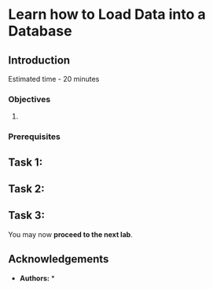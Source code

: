 # Learn how to Load Data into a Database

## Introduction

Estimated time - 20 minutes

### Objectives

1. 

### Prerequisites


## Task 1: 

## Task 2: 

## Task 3: 

You may now **proceed to the next lab**.

## Acknowledgements

* **Authors:**
	* 